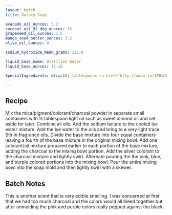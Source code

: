 ```yaml
---
layout: batch
title: Galaxy Soap

avacado_oil_ounces: 3.2
coconut_oil_92_deg_ounces: 16
grapeseed_oil_ounces: 1.6
mango_seed_butter_ounces: 3.2
olive_oil_ounces: 8

sodium_hydroxide_NaOH_grams: 136.8

liquid_base_name: Distilled Water
liquid_base_ounces: 12.16

SpecialIngredients: &frac12; tablespoons <a href="http://amzn.to/1P0vDQ6">hardwood activated charcoal powder</a>, &frac12; tablespoon <a href="https://www.brambleberry.com/Electric-Bubble-Gum-Colorant-P4966.aspx">electric bubble gum colorant</a>, &frac12; tablespoon <a href="https://www.brambleberry.com/Queens-Purple-Mica-P6345.aspx">queen's purple mica</a>, &frac12; tablespoon <a href="https://www.brambleberry.com/Ultramarine-Blue-Pigment-medium-P4043.aspx">ultramarine blue pigment</a>, &frac12; tablespoon <a href="https://www.brambleberry.com/Pewter-Silver-Mica-P6358.aspx">pewter silver mica</a>, 2 teaspoons <a href="https://www.brambleberry.com/Sodium-Lactate-P5127.aspx">sodium lactate</a>, and 1.48 oz. <a href="https://www.brambleberry.com/passionfruit-papaya-fragrance-oil-p3346.aspx">passionfruit papaya fragrance oil</a>.

---
```


## Recipe
Mix the mica/pigment/colorant/charcoal powder in separate small containers with &frac12; tablespoon light oil such as sweet almond oil and set aside for later. Combine all oils. Add the sodium lactate to the cooled lye water mixture.  Add the lye water to the oils and bring to a very light trace. Stir in fragrance oils. Divide the base mixture into four equal containers leaving a fourth of the base mixture in the original mixing bowl. Add one colorant/oil mixture prepared earlier to each portion of the base mixture, adding the charcoal to the mixing bowl portion. Add the silver colorant to the charcoal mixture and lightly swirl. Alternate pouring the the pink, blue, and purple colored portions into the mixing bowl. Pour the entire mixing bowl into the soap mold and then lightly swirl with a skewer. 

## Batch Notes
This is another scent that is very edible smelling. I was concerned at first that we had too much charcoal and the colors would all bleed together but after unmolding the pink and purple colors really popped against the black.